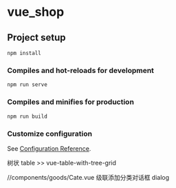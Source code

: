 # vue_shop

## Project setup

```
npm install
```

### Compiles and hot-reloads for development

```
npm run serve
```

### Compiles and minifies for production

```
npm run build
```

### Customize configuration

See [Configuration Reference](https://cli.vuejs.org/config/).

树状 table >> vue-table-with-tree-grid

//components/goods/Cate.vue
级联添加分类对话框 dialog
